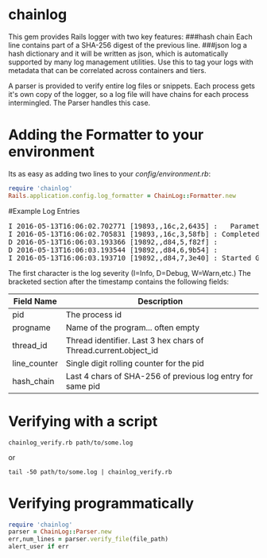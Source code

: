 # chainlog
This gem provides Rails logger with two key features:
###hash chain
  Each line contains part of a SHA-256 digest of the previous line.
###json
  log a hash dictionary and it will be written as json, which is automatically supported by many log management utilities.  Use this to tag your logs with metadata that can be correlated across containers and tiers.
  
A parser is provided to verify entire log files or snippets.
Each process gets it's own copy of the logger, so a log file will have chains for each process intermingled.  The Parser handles this case.

# Adding the Formatter to your environment

Its as easy as adding two lines to your *config/environment.rb*:

```ruby
require 'chainlog'
Rails.application.config.log_formatter = ChainLog::Formatter.new
```

#Example Log Entries
<pre>
I 2016-05-13T16:06:02.702771 [19893,,16c,2,6435] :   Parameters: {"flash"=>"false"}
I 2016-05-13T16:06:02.705831 [19893,,16c,3,58fb] : Completed 200 OK in 3ms (Views: 0.4ms | ActiveRecord: 0.0ms)
D 2016-05-13T16:06:03.193366 [19892,,d84,5,f82f] :
D 2016-05-13T16:06:03.193544 [19892,,d84,6,9b54] :
I 2016-05-13T16:06:03.193710 [19892,,d84,7,3e40] : Started GET "/" for ::1 at 2016-05-13 16:06:03 -0500
</pre>
The first character is the log severity (I=Info, D=Debug, W=Warn,etc.)
The bracketed section after the timestamp contains the following fields:

 Field Name | Description
-------------|-----------------
pid         | The process id
progname    | Name of the program... often empty
thread_id   | Thread identifier. Last 3 hex chars of Thread.current.object_id
line_counter| Single digit rolling counter for the pid
hash_chain  | Last 4 chars of SHA-256 of previous log entry for same pid

# Verifying with a script

`chainlog_verify.rb path/to/some.log`

or

`tail -50 path/to/some.log | chainlog_verify.rb`

# Verifying programmatically

```ruby
require 'chainlog'
parser = ChainLog::Parser.new
err,num_lines = parser.verify_file(file_path)
alert_user if err
```

